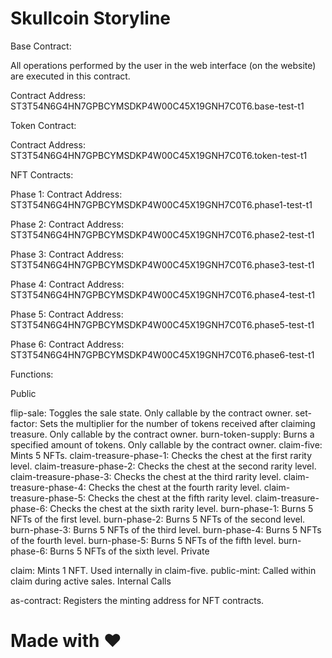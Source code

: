 # Skullcoin Storyline

Base Contract:

All operations performed by the user in the web interface (on the website) are executed in this contract.

Contract Address: ST3T54N6G4HN7GPBCYMSDKP4W00C45X19GNH7C0T6.base-test-t1

Token Contract:

Contract Address: ST3T54N6G4HN7GPBCYMSDKP4W00C45X19GNH7C0T6.token-test-t1

NFT Contracts:

Phase 1:
Contract Address: ST3T54N6G4HN7GPBCYMSDKP4W00C45X19GNH7C0T6.phase1-test-t1

Phase 2:
Contract Address: ST3T54N6G4HN7GPBCYMSDKP4W00C45X19GNH7C0T6.phase2-test-t1

Phase 3:
Contract Address: ST3T54N6G4HN7GPBCYMSDKP4W00C45X19GNH7C0T6.phase3-test-t1

Phase 4:
Contract Address: ST3T54N6G4HN7GPBCYMSDKP4W00C45X19GNH7C0T6.phase4-test-t1

Phase 5:
Contract Address: ST3T54N6G4HN7GPBCYMSDKP4W00C45X19GNH7C0T6.phase5-test-t1

Phase 6:
Contract Address: ST3T54N6G4HN7GPBCYMSDKP4W00C45X19GNH7C0T6.phase6-test-t1

Functions:

Public

flip-sale: Toggles the sale state. Only callable by the contract owner.
set-factor: Sets the multiplier for the number of tokens received after claiming treasure. Only callable by the contract owner.
burn-token-supply: Burns a specified amount of tokens. Only callable by the contract owner.
claim-five: Mints 5 NFTs.
claim-treasure-phase-1: Checks the chest at the first rarity level.
claim-treasure-phase-2: Checks the chest at the second rarity level.
claim-treasure-phase-3: Checks the chest at the third rarity level.
claim-treasure-phase-4: Checks the chest at the fourth rarity level.
claim-treasure-phase-5: Checks the chest at the fifth rarity level.
claim-treasure-phase-6: Checks the chest at the sixth rarity level.
burn-phase-1: Burns 5 NFTs of the first level.
burn-phase-2: Burns 5 NFTs of the second level.
burn-phase-3: Burns 5 NFTs of the third level.
burn-phase-4: Burns 5 NFTs of the fourth level.
burn-phase-5: Burns 5 NFTs of the fifth level.
burn-phase-6: Burns 5 NFTs of the sixth level.
Private

claim: Mints 1 NFT. Used internally in claim-five.
public-mint: Called within claim during active sales.
Internal Calls

as-contract: Registers the minting address for NFT contracts.

# Made with :heart:
